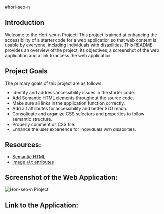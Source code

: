 #hori-seo-n

## Introduction
Welcome to the Hori-seo-n Project! This project is aimed at enhancing the accessibility of a starter code for a web application so that web content is usable by everyone, including individuals with disabilities. This README provides an overview of the project, its objectives, a screenshot of the web application and a link to access the web application.

## Project Goals
The primary goals of this project are as follows:
- Identify and address accessibility issues in the starter code.
- Add Semantic HTML elements throughout the source code.
- Make sure all links in the application function correctly.
- Add alt attributes for accessibility and better SEO reach.
- Consolidate and organize CSS selectors and properties to follow semantic structure.
- Properly comment on CSS file.
- Enhance the user experience for individuals with disabilities.

## Resources:
* [Semantic HTML](https://www.w3schools.com/html/html5_semantic_elements.asp)
* [Image `alt` attributes](https://www.w3schools.com/tags/att_img_alt.asp)

## Screenshot of the Web Application:
![Hori-seo-n Project](assets/images/Hori-seo-n.png)

## Link to the Application:

